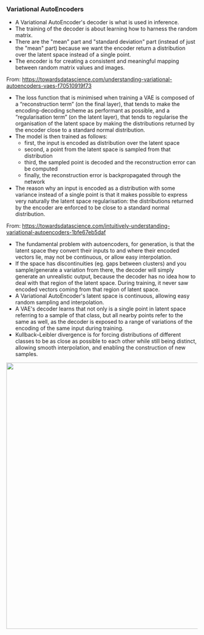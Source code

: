 ### Variational AutoEncoders

- A Variational AutoEncoder's decoder is what is used in inference.
- The training of the decoder is about learning how to harness the random matrix.
- There are the "mean" part and "standard deviation" part (instead of just the "mean" part) because we want the encoder return a distribution over the latent space instead of a single point. 
- The encoder is for creating a consistent and meaningful mapping between random matrix values and images.

From: https://towardsdatascience.com/understanding-variational-autoencoders-vaes-f70510919f73

- The loss function that is minimised when training a VAE is composed of a “reconstruction term” (on the final layer), that tends to make the encoding-decoding scheme as performant as possible, and a “regularisation term” (on the latent layer), that tends to regularise the organisation of the latent space by making the distributions returned by the encoder close to a standard normal distribution. 
- The model is then trained as follows:
  - first, the input is encoded as distribution over the latent space
  - second, a point from the latent space is sampled from that distribution
  - third, the sampled point is decoded and the reconstruction error can be computed
  - finally, the reconstruction error is backpropagated through the network
- The reason why an input is encoded as a distribution with some variance instead of a single point is that it makes possible to express very naturally the latent space regularisation: the distributions returned by the encoder are enforced to be close to a standard normal distribution.


From: https://towardsdatascience.com/intuitively-understanding-variational-autoencoders-1bfe67eb5daf

- The fundamental problem with autoencoders, for generation, is that the latent space they convert their inputs to and where their encoded vectors lie, may not be continuous, or allow easy interpolation.
- If the space has discontinuities (eg. gaps between clusters) and you sample/generate a variation from there, the decoder will simply generate an unrealistic output, because the decoder has no idea how to deal with that region of the latent space. During training, it never saw encoded vectors coming from that region of latent space.
- A Variational AutoEncoder's latent space is continuous, allowing easy random sampling and interpolation.
- A VAE's decoder learns that not only is a single point in latent space referring to a sample of that class, but all nearby points refer to the same as well, as the decoder is exposed to a range of variations of the encoding of the same input during training.
- Kullback–Leibler divergence is for forcing distributions of different classes to be as close as possible to each other while still being distinct, allowing smooth interpolation, and enabling the construction of new samples.

<img src="https://miro.medium.com/max/1400/1*3stEqn8fWIYeeBShlkWAYA.webp" width="700"/>

